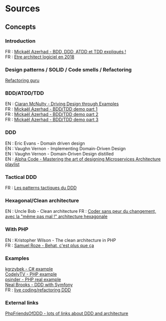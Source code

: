 # Sources 

## Concepts

### Introduction 

FR : [Mickaël Azerhad - BDD, DDD, ATDD et TDD expliqués !](https://www.youtube.com/watch?v=jxBmKvS7lAo) <br>
FR : [Etre architect logiciel en 2018](https://www.youtube.com/watch?v=1igv2rHGKfo) <br>

### Design patterns / SOLID / Code smells / Refactoring

[Refactoring guru](https://refactoring.guru/) <br>

### BDD/ATDD/TDD

EN : [Ciaran McNulty - Driving Design through Examples](https://www.youtube.com/watch?v=83GbyDpJDI4) <br>
FR : [Mickaël Azerhad - BDD/TDD demo part 1](https://www.youtube.com/watch?v=rYX51DaJifw) <br>
FR : [Mickaël Azerhad - BDD/TDD demo part 2](https://www.youtube.com/watch?v=CMjy7csMMko) <br>
FR : [Mickaël Azerhad - BDD/TDD demo part 3](https://www.youtube.com/watch?v=HbF4MAr0kk8) <br>

### DDD

EN : Eric Evans - Domain driven design <br>
EN : Vaughn Vernon - Implementing Domain-Driven Design <br>
EN : Vaughn Vernon - Domain-Driven Design distilled <br>
EN : [Alpha Code - Mastering the art of designing Microservices Architecture playlist](https://www.youtube.com/watch?v=wD-d0oZI4YM&list=PLZBNtT95PIW3BPNYF5pYOi4MJjg_boXCG) <br>

### Tactical DDD

FR : [Les patterns tactiques du DDD](https://blog.engineering.publicissapient.fr/2018/06/25/craft-les-patterns-tactiques-du-ddd/) <br>

### Hexagonal/Clean architecture

EN : Uncle Bob - Clean architecture
FR : [Coder sans peur du changement, avec la "même pas mal !" architecture hexagonale](https://www.youtube.com/watch?v=wZ7cxcU4iPE)

### With PHP

EN : Kristopher Wilson - The clean architecture in PHP <br>
FR : [Samuel Roze - Behat, c'est plus que ça](https://www.youtube.com/watch?v=OioLX7HLt5s) <br>

### Examples 

[kgrzybek - C# example](https://github.com/kgrzybek/modular-monolith-with-ddd/) <br>
[CodelyTV - PHP example](https://github.com/CodelyTV/php-ddd-example) <br>
[psinder - PHP real example](https://github.com/psinder/psinder/tree/master/PhpSharedKernel) <br>
[Neal Brooks - DDD with Symfony](https://github.com/nealio82/absolute-beginners-guide-to-ddd-with-symfony) <br>
FR : [live coding/refactoring DDD](https://www.youtube.com/watch?v=dzKKqS5ewLg) <br>

### External links

[PhpFriendsOfDDD - lots of links about DDD and architecture](https://github.com/PhpFriendsOfDdd/state-of-the-union)